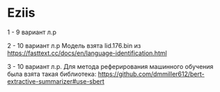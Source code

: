 # Eziis

1 - 9 вариант л.р 

2 - 10 вариант л.р Модель взята lid.176.bin из https://fasttext.cc/docs/en/language-identification.html

3 - 10 вариант л.р. Для метода реферирования машинного обучения была взята такая библиотека: https://github.com/dmmiller612/bert-extractive-summarizer#use-sbert
